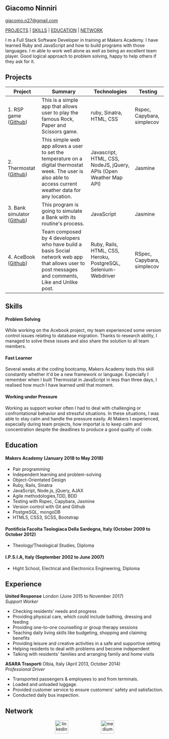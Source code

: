 ## Giacomo Ninniri
[giacomo.n27@gmail.com](mailto:giacomo.n27@gmail.com)

[PROJECTS](#projects) | [SKILLS](#skills) | [EDUCATION](#education) | [ NETWORK](#network)

I m a Full Stack Software Developer in training at Makers Academy. I have learned Ruby and JavaScript and how to build programs with those languages. I m able to work well alone as well as being an excellent team player. Good logical approach to problem solving, happy to help others if they ask for it.

## Projects

| Project       | Summary       | Technologies  | Testing |
| ------------- |---------------| --------------|---------|
| 1. RSP game ([Github](https://github.com/Gia1987/RPS-Game.git)) | This is a simple app that allows user to play the famous Rock, Paper and Scissors game. |ruby, Sinatra, HTML, CSS | Rspec, Capybara, simplecov |
| 2. Thermostat ([Github](https://github.com/Gia1987/JS-Thermostat.git))|This simple web app allows a user to set the temperature on a digital thermostat week. The user is also able to access current weather data for any location. | Javascript, HTML, CSS, NodeJS, jQuery, APIs (Open Weather Map API) | Jasmine|
| 3. Bank simulator ([Github](https://github.com/Gia1987/Bank-tech-test.git)) | This program is going to simulate a Bank with its routine's process. | JavaScript | Jasmine |
| 4. AceBook ([Github](https://github.com/Gia1987/acebook-Underdogs.git))| Team composed by 4 developers who have build a basis Social network web app that allows user to post messages and comments, Like and Unlike post. | Ruby, Rails, HTML, CSS, Heroku, PostgreSQL, Selenium-Webdriver | RSpec, Capybara, simplecov |


## Skills

#### Problem Solving
  While working on the Acebook project, my team experienced some version control issues relating to database migration. Thanks to research ability, I managed to solve these issues and also share the solution to all team members.      

#### Fast Learner
  Several weeks at the coding bootcamp, Makers Academy tests this skill constantly whether it'd be a new framework or language. Expecially I remember when I built Thermostat in JavaScript in less than three days, I realised how much I have learned until that moment.

#### Working under Pressure
  Working as support worker often I had to deal with challenging or confrontational behavior and stressful situations. In these situations, I was  able to stay calm and handle the pressure easily.
  At Makers I experienced, expecially during team projects, how importat is to keep calm and concentration despite the deadlines to produce a good quality of code.
## Education

#### Makers Academy (January 2018 to  May 2018)

- Pair programming
- Independent learning and problem-solving
- Object-Orientated Design
- Ruby, Rails, Sinatra
- JavaScript, Node.js, jQuery, AJAX
- Agile methodologies,TDD, BDD
- Testing with Rspec, Capybara, Jasmine
- Version control with Git and Github
- PostgreSQL, mongoDB
- HTML5, CSS3, SCSS, Bootstrap

#### Pontificia Facolta Teologiaca Della Sardegna, Italy (October 2009 to  October 2012)
- Theology/Theological Studies, Diploma

#### I.P.S.I.A, Italy (September 2002 to June 2007)
- Hight School, Electrical and Electronics Engineering, Diploma

## Experience

**United Response** London (June 2015 to November 2017)    
*Support Worker*

- Checking residents’ needs and progress
- Providing physical care, which could include bathing, dressing and feeding
- Providing one-to-one counselling or group therapy sessions
- Teaching daily living skills like budgeting, shopping and claiming benefits
- Providing leisure and creative activities in a safe and supportive setting
- Helping residents to deal with problems and become independent
- Talking with residents' families and arranging family and home visits

**ASARA Trasporti** Olbia, Italy (April 2013, October 2014)       
*Professional Driver*
- Transported passengers & employees to and from terminals.
- Loaded and unloaded luggage.
- Provided customer service to ensure customers' safety and satisfaction.
- Conducted daily bus inspection.

## Network
<p align='center'>
  <a href="https://www.linkedin.com/in/giacomo-ninniri-3b8699150/">
  <img src="https://www.iconfinder.com/data/icons/free-social-icons/67/linkedin_circle_color-512.png" alt="linkedin" hspace="50" height="42" width="42"></a>
  <a href="https://medium.com/@giacomo.n27">
  <img src="http://www.webmasto.com/wp-content/uploads/2017/08/Medium-App-Icon-2017.png" alt="medium" hspace="50" height="42" width="42"></a></p>
